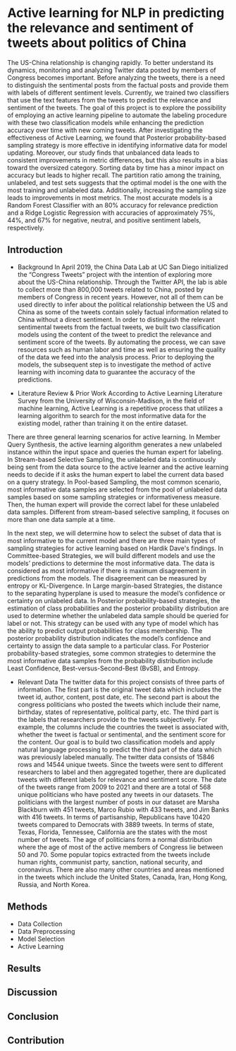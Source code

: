 
# Active learning for NLP in predicting the relevance and sentiment of tweets about politics of China
<!-- <img src="photo_professional.jpg" alt="photo" width="200"/> -->

The US-China relationship is changing rapidly. To better understand its dynamics, monitoring and analyzing Twitter data posted by members of Congress becomes important. Before analyzing the tweets, there is a need to distinguish the sentimental posts from the factual posts and provide them with labels of different sentiment levels. Currently, we trained two classifiers that use the text features from the tweets to predict the relevance and sentiment of the tweets. The goal of this project is to explore the possibility of employing an active learning pipeline to automate the labeling procedure with these two classification models while enhancing the prediction accuracy over time with new coming tweets. After investigating the effectiveness of Active Learning, we found that Posterior probability-based sampling strategy is more effective in identifying informative data for model updating. Moreover, our study finds that unbalanced data leads to consistent improvements in metric differences, but this also results in a bias toward the oversized category. Sorting data by time has a minor impact on accuracy but leads to higher recall. The partition ratio among the training, unlabeled, and test sets suggests that the optimal model is the one with the most training and unlabeled data. Additionally, increasing the sampling size leads to improvements in most metrics. The most accurate models is a Random Forest Classifier with an 80\% accuracy for relevance prediction and a Ridge Logistic Regression with accuracies of approximately 75\%, 44\%, and 67\% for negative, neutral, and positive sentiment labels, respectively.


## Introduction
- Background
In April 2019, the China Data Lab at UC San Diego initialized the “Congress Tweets” project with the intention of exploring more about the US-China relationship. Through the Twitter API, the lab is able to collect more than 800,000 tweets related to China, posted by members of Congress in recent years. However, not all of them can be used directly to infer about the political relationship between the US and China as some of the tweets contain solely factual information related to China without a direct sentiment. In order to distinguish the relevant sentimental tweets from the factual tweets, we built two classification models using the content of the tweet to predict the relevance and sentiment score of the tweets. By automating the process, we can save resources such as human labor and time as well as ensuring the quality of the data we feed into the analysis process. Prior to deploying the models, the subsequent step is to investigate the method of active learning with incoming data to guarantee the accuracy of the predictions.

- Literature Review & Prior Work
According to Active Learning Literature Survey from the University of Wisconsin-Madison, in the field of machine learning, Active Learning is a repetitive process that utilizes a learning algorithm to search for the most informative data for the existing model, rather than training it on the entire dataset. 

There are three general learning scenarios for active learning. In Member Query Synthesis, the active learning algorithm generates a new unlabeled instance within the input space and queries the human expert for labeling. In Stream-based Selective Sampling, the unlabeled data is continuously being sent from the data source to the active learner and the active learning needs to decide if it asks the human expert to label the current data based on a query strategy. In Pool-based Sampling, the most common scenario, most informative data samples are selected from the pool of unlabeled data samples based on some sampling strategies or informativeness measure. Then, the human expert will provide the correct label for these unlabeled data samples. Different from stream-based selective sampling, it focuses on more than one data sample at a time. 

In the next step, we will determine how to select the subset of data that is most informative to the current model and there are three main types of sampling strategies for active learning based on Hardik Dave's findings. In Committee-based Strategies, we will build different models and use the models’ predictions to determine the most informative data. The data is considered as most informative if there is maximum disagreement in predictions from the models. The disagreement can be measured by entropy or KL-Divergence. In Large margin-based Strategies, the distance to the separating hyperplane is used to measure the model’s confidence or certainty on unlabeled data. In Posterior probability-based strategies, the estimation of class probabilities and the posterior probability distribution are used to determine whether the unlabeled data sample should be queried for label or not. This strategy can be used with any type of model which has the ability to predict output probabilities for class membership. The posterior probability distribution indicates the model’s confidence and certainty to assign the data sample to a particular class. For Posterior probability-based strategies, some common strategies to determine the most informative data samples from the probability distribution include Least Confidence, Best-versus-Second-Best (BvSB), and Entropy.

- Relevant Data
The twitter data for this project consists of three parts of information. The first part is the original tweet data which includes the tweet id, author, content, post date, etc. The second part is about the congress politicians who posted the tweets which include their name, birthday, states of representative, political party, etc. The third part is the labels that researchers provide to the tweets subjectively. For example, the columns include the countries the tweet is associated with, whether the tweet is factual or sentimental, and the sentiment score for the content. Our goal is to build two classification models and apply natural language processing to predict the third part of the data which was previously labeled manually. The twitter data consists of 15846 rows and 14544 unique tweets. Since the tweets were sent to different researchers to label and then aggregated together, there are duplicated tweets with different labels for relevance and sentiment score. The date of the tweets range from 2009 to 2021 and there are a total of 568 unique politicians who have posted any tweets in our datasets. The politicians with the largest number of posts in our dataset are Marsha Blackburn with 451 tweets, Marco Rubio with 433 tweets, and Jim Banks with 416 tweets. In terms of partisanship, Republicans have 10420 tweets compared to Democrats with 3889 tweets. In terms of state, Texas, Florida, Tennessee, California are the states with the most number of tweets. The age of politicians form a normal distribution where the age of most of the active members of Congress lie between 50 and 70. Some popular topics extracted from the tweets include human rights, communist party, sanction, national security, and coronavirus. There are also many other countries and areas mentioned in the tweets which include the United States, Canada, Iran, Hong Kong, Russia, and North Korea. 

## Methods
- Data Collection
- Data Preprocessing
- Model Selection
- Active Learning

## Results

## Discussion

## Conclusion

## Contribution
